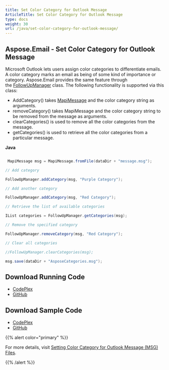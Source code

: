 ```yaml
---
title: Set Color Category for Outlook Message
ArticleTitle: Set Color Category for Outlook Message
type: docs
weight: 30
url: /java/set-color-category-for-outlook-message/
---
```


## **Aspose.Email - Set Color Category for Outlook Message**
Microsoft Outlook lets users assign color categories to differentiate emails. A color category marks an email as being of some kind of importance or category. Aspose.Email provides the same feature through the [FollowUpManager](https://apireference.aspose.com/email/java/com.aspose.email/class-use/FollowUpManager) class. The following functionality is supported via this class:

- AddCategory() takes [MapiMessage](https://apireference.aspose.com/email/java/com.aspose.email/mapimessage) and the color category string as arguments.
- removeCategory() takes MapiMessage and the color category string to be removed from the message as arguments.
- clearCategories() is used to remove all the color categories from the message.
- getCategories() is used to retrieve all the color categories from a particular message.

**Java**

``` java

 MapiMessage msg = MapiMessage.fromFile(dataDir + "message.msg");

// Add category

FollowUpManager.addCategory(msg, "Purple Category");

// Add another category

FollowUpManager.addCategory(msg, "Red Category");

// Retrieve the list of available categories

IList categories = FollowUpManager.getCategories(msg);

// Remove the specified category

FollowUpManager.removeCategory(msg, "Red Category");

// Clear all categories

//FollowUpManager.clearCategories(msg);

msg.save(dataDir + "AsposeCategories.msg");

```
## **Download Running Code**
- [CodePlex](https://asposeemailjavaapachepoi.codeplex.com/releases/view/618811)
- [GitHub](https://github.com/aspose-email/Aspose.Email-for-Java/releases/tag/Aspose.Email_Java_for_Apache_POI-v1.0.0)
## **Download Sample Code**
- [CodePlex](https://asposeemailjavaapachepoi.codeplex.com/SourceControl/latest#src/main/java/com/aspose/email/examples/asposefeatures/appointments/colorcategory/AsposeCategory.java)
- [GitHub](https://github.com/aspose-email/Aspose.Email-for-Java/tree/master/Plugins/Aspose_Email_for_Apache_POI/src/main/java/com/aspose/email/examples/asposefeatures/appointments/colorcategory/AsposeCategory.java)

{{% alert color="primary" %}} 

For more details, visit [Setting Color Category for Outlook Message (MSG) Files](/email/java/managing-message-files-with-aspose-email-outlook/).

{{% /alert %}}
